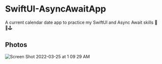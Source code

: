 # SwiftUI-AsyncAwaitApp
A current calendar date app to practice my SwiftUI and Async Await skills 🍾🚀🕹

## Photos 
![Screen Shot 2022-03-25 at 1 09 29 AM](https://user-images.githubusercontent.com/20737269/160080592-2257b849-5051-4de2-89f1-fedae7fa90b9.png)

